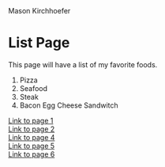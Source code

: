 <!DOCTYPE html>
<html>
<head>
Mason Kirchhoefer
</head>
<body>

<h1>List Page</h1>
<p>This page will have a list of my favorite foods.</p>
 
 <ol>
  <li>Pizza</li>
  <li>Seafood</li>
  <li>Steak</li>
  <li>Bacon Egg Cheese Sandwitch</li>
</ol>

 <a href= "README.md">Link to page 1 </a> <br>
 <a href= "page2.html">Link to page 2 </a> <br>
 <a href= "page4.html">Link to page 4 </a> <br>
 <a href= "page5.html">Link to page 5 </a> <br> 
 <a href= "page6.html">Link to page 6 </a> <br>
 
</body>
</html>
